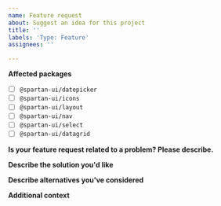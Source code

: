```yaml
---
name: Feature request
about: Suggest an idea for this project
title: ''
labels: 'Type: Feature'
assignees: ''

---
```


**Affected packages**
<!--
Please check the packages that this feature request applies to:
-->

- [ ] `@spartan-ui/datepicker`
- [ ] `@spartan-ui/icons`
- [ ] `@spartan-ui/layout`
- [ ] `@spartan-ui/nav`
- [ ] `@spartan-ui/select`
- [ ] `@spartan-ui/datagrid`

**Is your feature request related to a problem? Please describe.**
<!--
A clear and concise description of what the problem is. Ex. I'm always
frustrated when [...]
-->

**Describe the solution you'd like**
<!--
A clear and concise description of what you want to happen.
-->

**Describe alternatives you've considered**
<!--
A clear and concise description of any alternative solutions or features you've
considered.
-->

**Additional context**
<!--
Add any other context or screenshots about the feature request here.
-->
